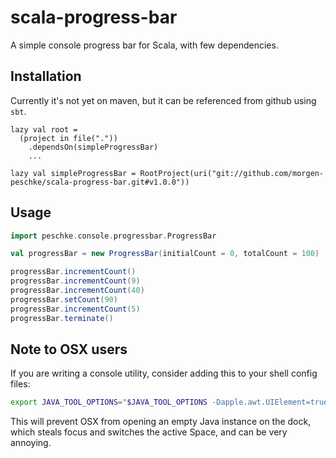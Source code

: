 # scala-progress-bar

A simple console progress bar for Scala, with few dependencies.

## Installation

Currently it's not yet on maven, but it can be referenced from github using `sbt`.

```sbtshell
lazy val root =
  (project in file("."))
    .dependsOn(simpleProgressBar)
    ...

lazy val simpleProgressBar = RootProject(uri("git://github.com/morgen-peschke/scala-progress-bar.git#v1.0.0"))
```

## Usage

```scala
import peschke.console.progressbar.ProgressBar

val progressBar = new ProgressBar(initialCount = 0, totalCount = 100)

progressBar.incrementCount()
progressBar.incrementCount(9)
progressBar.incrementCount(40)
progressBar.setCount(90)
progressBar.incrementCount(5)
progressBar.terminate()

```

## Note to OSX users

If you are writing a console utility, consider adding this to your shell config files:

```bash
export JAVA_TOOL_OPTIONS="$JAVA_TOOL_OPTIONS -Dapple.awt.UIElement=true"
```

This will prevent OSX from opening an empty Java instance on the dock, which steals focus and switches the active Space, 
and can be very annoying.